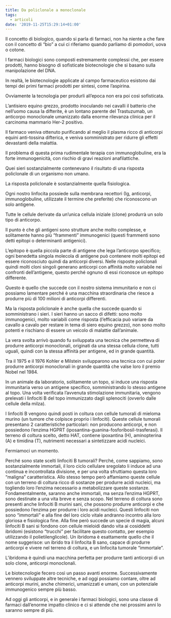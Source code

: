 ```yaml
---
title: Da policlonale a monoclonale
tags:
  - articoli
date: '2019-11-25T15:29:14+01:00'
---
```

Il concetto di biologico, quando si parla di farmaci, non ha niente a che fare con il concetto di “bio” a cui ci riferiamo quando parliamo di pomodori, uova o cotone. 

I farmaci biologici sono composti estremamente complessi che, per essere prodotti, hanno bisogno di sofisticate biotecnologie che si basano sulla manipolazione del DNA. 

In realtà, le biotecnologie applicate al campo farmaceutico esistono dai tempi dei primi farmaci prodotti per sintesi, come l’aspirina. 

Ovviamente la tecnologia per produrli all’epoca non era poi così sofisticata. 

L’antisiero equino grezzo, prodotto inoculando nei cavalli il batterio che nell’uomo causa la difterite, è un lontano parente del Trastuzumab, un anticorpo monoclonale umanizzato dalla enorme rilevanza clinica per il carcinoma mammario Her-2 positivo. 

Il farmaco veniva ottenuto purificando al meglio il plasma ricco di anticorpi equini anti-tossina difterica, e veniva somministrato per ridurre gli effetti devastanti della malattia. 

Il problema di questa prima rudimentale terapia con immunoglobuline, era la forte immunogenicità, con rischio di gravi reazioni anafilattiche. 

Quei sieri sostanzialmente contenevano il risultato di una risposta policlonale di un organismo non umano. 

La risposta policlonale è sostanzialmente quella fisiologica. 

Ogni nostro linfocita possiede sulla membrana recettori (Ig, anticorpi, immunoglobuline, utilizzate il termine che preferite) che riconoscono un solo antigene. 

Tutte le cellule derivate da un’unica cellula iniziale (clone) produrrà un solo tipo di anticorpo. 

Il punto è che gli antigeni sono strutture anche molto complesse, e solitamente hanno più “frammenti” immunogenici (questi frammenti sono detti epitopi o determinanti antigenici).

L’epitopo è quella piccola parte di antigene che lega l’anticorpo specifico; ogni benedetta singola molecola di antigene può contenere molti epitopi ed essere riconosciuto quindi da anticorpi diversi. Nelle risposte policlonali quindi molti cloni singoli generano anticorpi con affinità molto variabile nei confronti dell’antigene, questo perché ognuno di essi riconosce un epitopo differente. 

Questo è quello che succede con il nostro sistema immunitario e non ci possiamo lamentare perché è una macchina straordinaria che riesce a produrre più di 100 milioni di anticorpi differenti. 

Ma la risposta policlonale è anche quella che succede quando si somministrano i sieri. I sieri hanno un sacco di difetti: sono molto immunogenici, molto variabili come risposta (l’efficacia può variare da cavallo a cavalo per restare in tema di siero equino grezzo), non sono molto potenti e rischiano di essere un veicolo di malattie dall’animale.

La vera svolta arrivò quando fu sviluppata una tecnica che permetteva di produrre anticorpi monoclonali, originati da una stessa cellula clone, tutti uguali, quindi con la stessa affinità per antigene, ed in grande quantità. 

Tra il 1975 e il 1976 Kohler e Milstein svilupparono una tecnica con cui poter produrre anticorpi monoclonali in grande quantità che valse loro il premio Nobel nel 1984.

In un animale da laboratorio, solitamente un topo, si induce una risposta immunitaria verso un antigene specifico, somministrando lo stesso antigene al topo. Una volta verificata l’avvenuta stimolazione immunitaria, vengono prelevati i linfociti B del topo immunizzato dagli splenociti (ovverlo dalle cellule della milza). 

I linfociti B vengono quindi posti in coltura con cellule tumorali di mieloma murino (un tumore che colpisce proprio i linfociti). Queste cellule tumorali presentano 2 caratteristiche particolari: non producono anticorpi, e non possiedono l’enzima HGPRT (iposantina-guanina-fosforibosil-trasferasi). Il terreno di coltura scelto, detto HAT, contiene ipoxantina (H), aminopterina (A) e timidina (T), nutrimenti necessari a sintetizzare acidi nucleici. 

Fermiamoci un momento. 

Perché sono state scelti linfociti B tumorali? Perché, come sappiamo, sono sostanzialmente immortali, il loro ciclo cellulare sregolato li induce ad una continua e incontrollata divisione, e per una volta sfruttiamo questa loro “maligna” caratteristica. Allo stesso tempo però affamiamo queste cellule con un terreno di coltura ricco di sostanze per produrre acidi nucleici, ma togliendo loro l’enzima necessario a metabolizzare queste sostanze. Fondamentalmente, saranno anche immortali, ma senza l’enzima HGPRT, sono destinate a una vita breve e senza scopo. Nel terreno di coltura sono presenti anche linfociti B murini sani, che possono produrre anticorpi e che possiedono l’enzima per produrre i loro acidi nucleici. Questi linfociti non sono “immortali” e alla fine del loro ciclo vitale andranno incontro alla loro gloriosa e fisiologica fine. Alla fine però succede un specie di magia, alcuni linfociti B sani si fondono con cellule mieloidi dando  vita ai cosiddetti ibridomi (esistono “trucchi” per facilitare questo contatto, per esempio utilizzando il polietilenglicole). Un ibridoma è esattamente quello che il nome suggerisce: un ibrido tra il linfocita B sano, capace di produrre anticorpi e vivere nel terreno di coltura, e un linfocita tumorale “immortale”. 

L’ibridoma è quindi una macchina perfetta per produrre tanti anticorpi di un solo clone, anticorpi monoclonali. 

Le biotecnologie fecero così un passo avanti enorme. Successivamente vennero sviluppate altre tecniche, e ad oggi possiamo contare, oltre ad anticorpi murini, anche chimerici, umanizzati e umani, con un potenziale immunogenico sempre più basso. 

Ad oggi gli anticorpi, e in generale i farmaci biologici, sono una classe di farmaci dall’enorme impatto clinico e ci si attende che nei prossimi anni lo saranno sempre di più.
